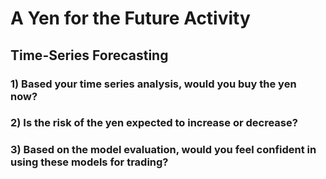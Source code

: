 # A Yen for the Future Activity

## Time-Series Forecasting

  ### 1) Based your time series analysis, would you buy the yen now?


  ### 2) Is the risk of the yen expected to increase or decrease?


  ### 3) Based on the model evaluation, would you feel confident in using these models for trading?

  
